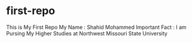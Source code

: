 # first-repo
This is My First Repo 
My Name : Shahid Mohammed
Important Fact : I am Pursing My Higher Studies at Northwest Missouri State University
